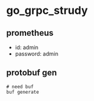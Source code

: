 # go_grpc_strudy

## prometheus
- id: admin
- password: admin


## protobuf gen
```console
# need buf
buf generate
```


